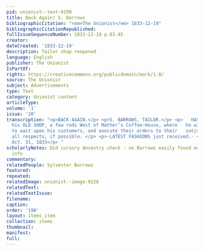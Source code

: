 ```yaml
---
pid: unionist--text-0199
title: Back Again! S. Barrows
bibliographicCitation: "<em>The Unionist</em> 1833-12-19"
bibliographicCitationRepublished: 
fullIssueSequenceNumber: 1833-12-19 p.03.45
creator: 
dateCreated: '1833-12-19'
description: Tailor shop reopened
language: English
publisher: The Unionist
IsPartOf: 
rights: https://creativecommons.org/publicdomain/mark/1.0/
source: The Unionist
subject: Advertisements
type: Text
category: Unionist content
articleType: 
volume: '1'
issue: '20'
transcription: "<p>BACK AGAIN.</p> <p>S. BARROWS, TAILOR.</p> <p>   HAS removed to
  his OLD SHOP, a few rods West of Mather’s Coffee-House, where   he will be happy
  to wait upon his customers, and execute their orders to their   satisfaction in
  all respects, if possible. </p> <p>☞LATEST FASHIONS just received.☜ </p> <p>Brooklyn,
  Oct. 31, 1833</p> "
scholarlyNotes: Did cursory Ancestry check - no Barrows easily found matching this
  info
commentary: 
relatedPeople: Sylvester Barrows
featured: 
repeated: 
relatedImage: unionist--image-0228
relatedText: 
relatedTextIssue: 
filename: 
caption: 
order: '198'
layout: items_item
collection: items
thumbnail: 
manifest: 
full: 
---
```

